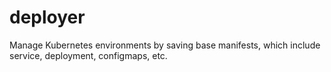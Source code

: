 # deployer
Manage Kubernetes environments by saving base manifests, which include service, deployment, configmaps, etc. 
